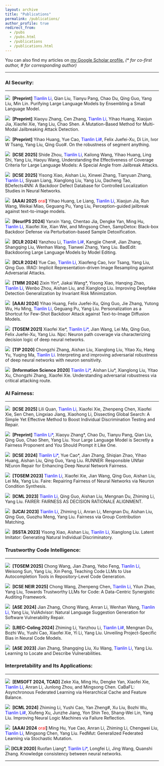 ```yaml
---
layout: archive
title: "Publications"
permalink: /publications/
author_profile: true
redirect_from: 
  - /pubs
  - /pubs.html
  - /publications
  - /publications.html
---
```


You can also find my articles on <u><a href="https://scholar.google.com/citations?user=XB6CydwAAAAJ&hl=en">my Google Scholar profile</a>.</u> <i>(* for co-first author, # for corresponding author)</i>

---

### AI Security: 
---

<p>
<a class="media" href="https://ltl7155.github.io/404.html" target="_blank"><img src="https://ltl7155.github.io/images/pdf.png"></a>&nbsp; <b>[Preprint]</b> <font color="blue">Tianlin Li</font>, Qian Liu, Tianyu Pang, Chao Du, Qing Guo, Yang Liu, Min Lin. Purifying Large Language Models by Ensembling a Small Language Model.
</p>

<p>
<a class="media" href="https://ltl7155.github.io/404.html" target="_blank"><img src="https://ltl7155.github.io/images/pdf.png"></a>&nbsp; <b>[Preprint]</b> Xiaoyu Zhang, Cen Zhang, <font color="blue">Tianlin Li</font>, Yihao Huang, Xiaojun Jia, Xiaofei Xie,
Yang Liu, Chao Shen. A Mutation-Based Method for Multi-Modal Jailbreaking Attack Detection.
</p>

<p>
<a class="media" href="https://ltl7155.github.io/404.html" target="_blank"><img src="https://ltl7155.github.io/images/pdf.png"></a>&nbsp; <b>[Preprint]</b> Yihao Huang, Yue Cao, <font color="blue">Tianlin Li#</font>, Felix Juefei-Xu, Di Lin, Ivor W Tsang, Yang
Liu, Qing Guo#. On the robustness of segment anything.
</p>

<p>
<a class="media" href="https://ltl7155.github.io/404.html" target="_blank"><img src="https://ltl7155.github.io/images/pdf.png"></a>&nbsp; <b>[ICSE 2025]</b> Shide Zhou, <font color="blue">Tianlin Li</font>, Kailong Wang, Yihao Huang, Ling Shi, Yang Liu, Haoyu Wang, Understanding the Effectiveness of Coverage Criteria for Large Language Models: A Special Angle from Jailbreak Attacks.
</p>

<p>
<a class="media" href="https://ltl7155.github.io/404.html" target="_blank"><img src="https://ltl7155.github.io/images/pdf.png"></a>&nbsp; <b>[ICSE 2025]</b> Yisong Xiao, Aishan Liu, Xinwei Zhang, Tianyuan Zhang, <font color="blue">Tianlin Li</font>, Siyuan Liang, Xianglong Liu, Yang Liu, Dacheng Tao,  BDefects4NN: A Backdoor Defect Database for Controlled Localization Studies in Neural Networks.
</p>

<p>
<a class="media" href="https://ltl7155.github.io/404.html" target="_blank"><img src="https://ltl7155.github.io/images/pdf.png"></a>&nbsp; <b>[AAAI 2025</b> <font color="red">oral</font><b>]</b> Yihao Huang, Le Liang, <font color="blue">Tianlin Li</font>, Xiaojun Jia, Run Wang, Weikai Miao, Geguang Pu, Yang Liu,  Perception-guided jailbreak against text-to-image models.
</p>

<p>
<a class="media" href="https://ltl7155.github.io/404.html" target="_blank"><img src="https://ltl7155.github.io/images/pdf.png"></a>&nbsp; <b>[NeurIPS 2024]</b> Yanxin Yang, Chentao Jia, Dengke Yan, Ming Hu, <font color="blue">Tianlin Li</font>, Xiaofei Xie, Xian Wei, and Mingsong Chen,  SampDetox: Black-box Backdoor Defense via Perturbation-based Sample Detoxification.
</p>

<p>
<a class="media" href="https://ltl7155.github.io/404.html" target="_blank"><img src="https://ltl7155.github.io/images/pdf.png"></a>&nbsp; <b>[ICLR 2024]</b> Yanzhou Li, <font color="blue">Tianlin Li#</font>, Kangjie Chen#, Jian Zhang, Shangqing Liu, Wenhan
Wang, Tianwei Zhang, Yang Liu. BadEdit: Backdooring Large Language Models by Model Editing.
</p>

<p>
<a class="media" href="https://ltl7155.github.io/files/pubs/2023-ieeesp-rengar.pdf" target="_blank"><img src="https://ltl7155.github.io/images/pdf.png"></a>&nbsp; <b>[ICLR 2024]</b> Yue Cao, <font color="blue">Tianlin Li</font>, Xiaofeng Cao, Ivor Tsang, Yang Liu, Qing Guo. IRAD: Implicit Representation-driven Image Resampling against Adversarial Attacks.
</p>

<p>
<a class="media" href="https://www.usenix.org/conference/usenixsecurity23/presentation/zhang-cen" target="_blank"><img src="https://ltl7155.github.io/images/pdf.png"></a>&nbsp;  <b>[TMM 2024]</b> Zixin Yin*, Jiakai Wang*, Yisong Xiao, Hanqing Zhao, <font color="blue">Tianlin Li</font>, Wenbo Zhou, Aishan Liu, and Xianglong Liu. Improving Deepfake Detection Generalization by Invariant Risk Minimization.
</p>

<p>
<a class="media" href="https://ltl7155.github.io/files/pubs/2021-ccs-ecmo.pdf" target="_blank"><img src="https://ltl7155.github.io/images/pdf.png"></a>&nbsp; <b>[AAAI 2024]</b> Yihao Huang, Felix Juefei-Xu, Qing Guo, Jie Zhang, Yutong Wu, Hu Ming, <font color="blue">Tianlin Li</font>, Geguang Pu, Yang Liu. Personalization as a Shortcut for Few-Shot Backdoor Attack against Text-to-Image Diffusion Models.
</p>


<p>
<a class="media" href="https://ltl7155.github.io/404.html" target="_blank"><img src="https://ltl7155.github.io/images/pdf.png"></a>&nbsp; <b>[TOSEM 2021]</b> Xiaofei Xie*, <font color="blue">Tianlin Li*</font>, Jian Wang, Lei Ma, Qing Guo, Felix Juefei-Xu, Yang Liu. Npc: Neuron path coverage via characterizing decision logic of deep neural networks.
</p>


<p>
<a class="media" href="https://ltl7155.github.io/404.html" target="_blank"><img src="https://ltl7155.github.io/images/pdf.png"></a>&nbsp; <b>[TIP 2020]</b> Chongzhi Zhang, Aishan Liu, Xianglong Liu, Yitao Xu, Hang Yu, Yuqing Ma, <font color="blue">Tianlin Li</font>. Interpreting and improving adversarial robustness of deep neural networks with neuron sensitivity.
</p>

<p>
<a class="media" href="https://ltl7155.github.io/404.html" target="_blank"><img src="https://ltl7155.github.io/images/pdf.png"></a>&nbsp; <b>[Information Science 2020]</b> <font color="blue">Tianlin Li*</font>, Aishan Liu*, Xianglong Liu, Yitao Xu, Chongzhi Zhang, Xiaofei Xie. Understanding adversarial robustness via critical attacking route.
</p>



### AI Fairness: 
---

<p>
<a class="media" href="https://ltl7155.github.io/404.html" target="_blank"><img src="https://ltl7155.github.io/images/pdf.png"></a>&nbsp; <b>[ICSE 2025]</b> Lili Quan, <font color="blue">Tianlin Li</font>, Xiaofei Xie, Zhenpeng Chen, Xiaofei Xie, Sen Chen, Lingxiao Jiang, Xiaohong Li, Dissecting Global Search: A Simple Yet Effective Method to Boost Individual Discrimination Testing and Repair.
</p>

<p>
<a class="media" href="https://openreview.net/forum?id=uOwJEPtyOF" target="_blank"><img src="https://ltl7155.github.io/images/pdf.png"></a>&nbsp; <b>[Preprint]</b> <font color="blue">Tianlin Li*</font>, Xiaoyu Zhang*, Chao Du, Tianyu Pang, Qian Liu, Qing Guo, Chao Shen, Yang Liu. Your Large Language Model is Secretly a Fairness Proponent and You Should Prompt it Like One.
</p>

<p>
<a class="media" href="https://ltl7155.github.io/files/pubs/2021-ase-firmguide.pdf" target="_blank"><img src="https://ltl7155.github.io/images/pdf.png"></a>&nbsp;  <b>[ICSE 2024]</b> <font color="blue">Tianlin Li*</font>, Yue Cao*, Jian Zhang, Shiqian Zhao, Yihao Huang, Aishan Liu, Qing Guo, Yang Liu. RUNNER: Responsible UNfair NEuron Repair for Enhancing Deep Neural Network Fairness.
</p>

<p>
<a class="media" href="https://ltl7155.github.io/404.html" target="_blank"><img src="https://ltl7155.github.io/images/pdf.png"></a>&nbsp; <b>[TOSEM 2023]</b> <font color="blue">Tianlin Li</font>, Xiaofei Xie, Jian Wang, Qing Guo, Aishan Liu, Lei Ma, Yang Liu. Faire: Repairing Fairness of Neural Networks via Neuron Condition Synthesis.
</p>

<p>
<a class="media" href="https://ltl7155.github.io/404.html" target="_blank"><img src="https://ltl7155.github.io/images/pdf.png"></a>&nbsp; <b>[ICML 2023]</b> <font color="blue">Tianlin Li</font>, Qing Guo, Aishan Liu, Mengnan Du, Zhiming Li, Yang Liu. FAIRER: FAIRNESS AS DECISION RATIONALE ALIGNMENT.
</p>

<p>
<a class="media" href="https://ltl7155.github.io/404.html" target="_blank"><img src="https://ltl7155.github.io/images/pdf.png"></a>&nbsp; <b>[IJCAI 2023]</b> <font color="blue">Tianlin Li</font>, Zhiming Li, Anran Li, Mengnan Du, Aishan Liu, Qing Guo, Guozhu Meng, Yang Liu. Fairness via Group Contribution Matching.
</p>

<p>
<a class="media" href="https://ltl7155.github.io/404.html" target="_blank"><img src="https://ltl7155.github.io/images/pdf.png"></a>&nbsp; <b>[ISSTA 2023]</b> Yisong Xiao, Aishan Liu, <font color="blue">Tianlin Li</font>, Xianglong Liu. Latent Imitator: Generating Natural Individual Discriminatory.
</p>





### Trustworthy Code Intelligence: 
---



<p>
<a class="media" href="https://ltl7155.github.io/404.html" target="_blank"><img src="https://ltl7155.github.io/images/pdf.png"></a>&nbsp; <b>[TOSEM 2025]</b> Chong Wang, Jian Zhang, Yebo Feng, <font color="blue">Tianlin Li</font>, Weisong Sun, Yang Liu, Xin Peng,  Teaching Code LLMs to Use Autocompletion Tools in Repository-Level Code Generation.
</p>

<p>
<a class="media" href="https://ltl7155.github.io/404.html" target="_blank"><img src="https://ltl7155.github.io/images/pdf.png"></a>&nbsp; <b>[ICSE NEIR 2025]</b> Chong Wang, Zhenpeng Chen, <font color="blue">Tianlin Li</font>, Yilun Zhao, Yang Liu,  Towards Trustworthy LLMs for Code: A Data-Centric Synergistic Auditing Framework.
</p>

<p>
<a class="media" href="https://ltl7155.github.io/404.html" target="_blank"><img src="https://ltl7155.github.io/images/pdf.png"></a>&nbsp; <b>[ASE 2024]</b> Jian Zhang, Chong Wang, Anran Li, Wenhan Wang, <font color="blue">Tianlin Li</font>, Yang Liu, VulAdvisor: Natural Language Suggestion Generation for Software Vulnerability Repair.
</p>


<p>
<a class="media" href="https://ltl7155.github.io/404.html" target="_blank"><img src="https://ltl7155.github.io/images/pdf.png"></a>&nbsp; <b>[LREC-Coling 2024]</b> Zhiming Li, Yanzhou Li, <font color="blue">Tianlin Li#</font>, Mengnan Du, Bozhi Wu, Yushi Cao, Xiaofei Xie, Yi Li, Yang Liu. Unveiling Project-Specific Bias in Neural Code Models.
</p>


<p>
<a class="media" href="https://www.usenix.org/conference/usenixsecurity21/presentation/zhang-cen" target="_blank"><img src="https://ltl7155.github.io/images/pdf.png"></a>&nbsp; <b>[ASE 2023]</b> Jian Zhang, Shangqing Liu, Xu Wang, <font color="blue">Tianlin Li</font>, Yang Liu. Learning to Locate and Describe Vulnerabilities.
</p>


### Interpretability and Its Applications:
---


<p>
<a class="media" href="https://ltl7155.github.io/404.html" target="_blank"><img src="https://ltl7155.github.io/images/pdf.png"></a>&nbsp; <b>[EMSOFT 2024, TCAD]</b> Zeke Xia, Ming Hu, Dengke Yan, Xiaofei Xie, <font color="blue">Tianlin Li</font>, Anran Li, Junlong Zhou, and Mingsong Chen.  CaBaFL: Asynchronous Federated Learning via Hierarchical Cache and Feature Balance.
</p>

<p>
<a class="media" href="https://ltl7155.github.io/404.html" target="_blank"><img src="https://ltl7155.github.io/images/pdf.png"></a>&nbsp; <b>[ICML 2024]</b>  Zhiming Li, Yushi Cao, Yan Zheng#, Xu Liu, Bozhi Wu, <font color="blue">Tianlin Li#</font>, Xiufeng Xu, Junzhe Jiang, Yon Shin Teo, Shang-Wei Lin, Yang Liu. Improving Neural Logic Machines via Failure Reflection.
</p>

<p>
<a class="media" href="https://ltl7155.github.io/files/pubs/2022-issta-equafl.pdf" target="_blank"><img src="https://ltl7155.github.io/images/pdf.png"></a>&nbsp; <b>[AAAI 2024</b> <font color="red">oral</font><b>]</b>  Ming Hu, Yue Cao, Anran Li, Zhiming Li, Chengwei Liu, <font color="blue">Tianlin Li</font>, Mingsong Chen, Yang Liu. FedMut: Generalized Federated Learning via Stochastic Mutation.
</p>

<p>
<a class="media" href="https://ltl7155.github.io/404.html" target="_blank"><img src="https://ltl7155.github.io/images/pdf.png"></a>&nbsp;<b>[ICLR 2020]</b>  Ruofan Liang*, <font color="blue">Tianlin Li*</font>, Longfei Li, Jing Wang, Quanshi Zhang. Knowledge consistency between neural networks.
</p>



---
